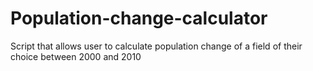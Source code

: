 # Population-change-calculator
Script that allows user to calculate population change of a field of their choice between 2000 and 2010 
